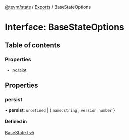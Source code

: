 [@tevm/state](/reference/state/README.md) / [Exports](/reference/state/modules.md) / BaseStateOptions

# Interface: BaseStateOptions

## Table of contents

### Properties

- [persist](/reference/state/interfaces/BaseStateOptions.md#persist)

## Properties

### persist

• **persist**: `undefined` \| { `name`: `string` ; `version`: `number`  }

#### Defined in

[BaseState.ts:5](https://github.com/evmts/tevm-monorepo/blob/main/state/src/BaseState.ts#L5)
